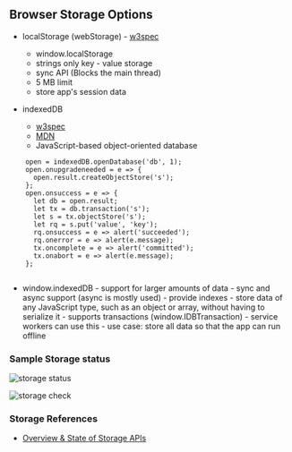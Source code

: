 ## Browser Storage Options 

- localStorage (webStorage) - [w3spec](https://www.w3.org/TR/webstorage/)
    - window.localStorage
    - strings only key - value storage
    - sync API (Blocks the main thread)
    - 5 MB limit
    - store app's session data

- indexedDB
    - [w3spec](https://www.w3.org/TR/IndexedDB/)
    - [MDN](https://developer.mozilla.org/en-US/docs/Web/API/IndexedDB_API)
    - JavaScript-based object-oriented database 
```
    open = indexedDB.openDatabase('db', 1);
    open.onupgradeneeded = e => {
      open.result.createObjectStore('s');
    };
    open.onsuccess = e => {
      let db = open.result;
      let tx = db.transaction('s');
      let s = tx.objectStore('s');
      let rq = s.put('value', 'key');
      rq.onsuccess = e => alert('succeeded');
      rq.onerror = e => alert(e.message);
      tx.oncomplete = e => alert('committed');
      tx.onabort = e => alert(e.message);
    };


```

   - window.indexedDB
    - support for larger amounts of data 
    - sync and async support (async is mostly used)
    - provide indexes
    - store data of any JavaScript type, such as an object or array, without having to serialize it
    - supports transactions (window.IDBTransaction)
    - service workers can use this
    - use case: store all data so that the app can run offline  

### Sample Storage status

![storage status](img/indexedDB-Storage.png)

![storage check](img/lex-idb-1.png )


### Storage References
- [Overview & State of Storage APIs](https://docs.google.com/presentation/d/11CJnf77N45qPFAhASwnfRNeEMJfR-E_x05v1Z6Rh5HA/edit#slide=id.g146417e51d_0_103)
 
